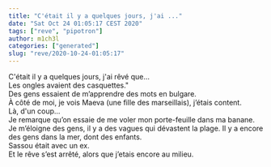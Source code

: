 ```yaml
---
title: "C'était il y a quelques jours, j'ai ..."
date: "Sat Oct 24 01:05:17 CEST 2020"
tags: ["reve", "pipotron"]
author: m1ch3l
categories: ["generated"]
slug: "reve/2020-10-24-01:05:17"
---
```


C'était il y a quelques jours, j'ai rêvé que...<br>
Les ongles avaient des casquettes."<br>
Des gens essaient de m’apprendre des mots en bulgare.<br>
À côté de moi, je vois Maeva (une fille des marseillais), j’étais content.<br>
Là, d'un coup...<br>
Je remarque qu’on essaie de me voler mon porte-feuille dans ma banane. Je m’éloigne des gens, il y a des vagues qui dévastent la plage. Il y a encore des gens dans la mer, dont des enfants.<br>
Sassou était avec un ex.<br>
Et le rêve s’est arrêté, alors que j’etais encore au milieu.<br>

